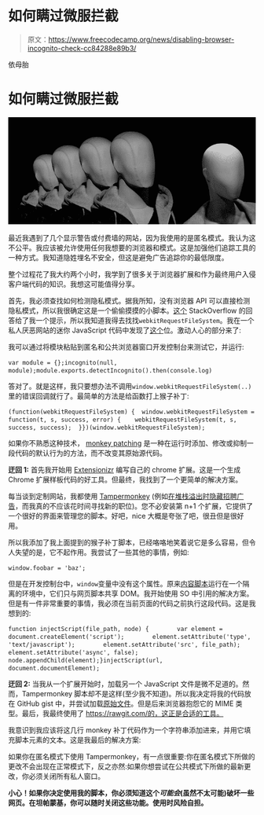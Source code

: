 # 如何瞒过微服拦截

> 原文：<https://www.freecodecamp.org/news/disabling-browser-incognito-check-cc84288e89b3/>

依母胎

# 如何瞒过微服拦截

![1*BgAlYI-fuv9BrHQHPnNZoQ](img/b89aa549fa2f09fdcbd06810d0cd1b56.png)

最近我遇到了几个显示警告或付费墙的网站，因为我使用的是匿名模式。我认为这不公平。我应该被允许使用任何我想要的浏览器和模式。这是加强他们追踪工具的一种方式。我知道隐姓埋名不安全，但这是避免广告追踪你的最低限度。

整个过程花了我大约两个小时，我学到了很多关于浏览器扩展和作为最终用户入侵客户端代码的知识。我想这可能值得分享。

首先，我必须查找如何检测隐私模式。据我所知，没有浏览器 API 可以直接检测隐私模式，所以我很确定这是一个偷偷摸摸的小脚本。[这个](https://stackoverflow.com/a/27805491/2419215) StackOverflow 的回答给了我一个提示，所以我知道我得去找找`webkitRequestFileSystem`。我在一个私人厌恶网站的迷你 JavaScript 代码中发现了[这个](https://gist.github.com/matyasfodor/15e8863ab15baf4791a5fa4c748b64af)位。激动人心的部分来了:

我可以通过将模块粘贴到匿名和公共浏览器窗口开发控制台来测试它，并运行:

```
var module = {};incognito(null, module);module.exports.detectIncognito().then(console.log)
```

答对了。就是这样，我只要想办法不调用`window.webkitRequestFileSystem(..)`里的错误回调就行了。最简单的方法是给函数打上猴子补丁:

```
(function(webkitRequestFileSystem) {  window.webkitRequestFileSystem = function(t, s, success, error) {    webkitRequestFileSystem(t, s, success, success);  }})(window.webkitRequestFileSystem);
```

如果你不熟悉这种技术， [monkey patching](https://www.audero.it/blog/2016/12/05/monkey-patching-javascript/) 是一种在运行时添加、修改或抑制一段代码的默认行为的方法，而不改变其原始源代码。

**迂回 1:** 首先我开始用 [Extensionizr](https://extensionizr.com) 编写自己的 chrome 扩展。这是一个生成 Chrome 扩展样板代码的好工具。但最终，我找到了一个更简单的解决方案。

每当谈到定制网站，我都使用 [Tampermonkey](https://tampermonkey.net/) (例如[在堆栈溢出时隐藏招聘广告](https://gist.github.com/rjrudman/a472924d3fb078bd73bb12066e0319a0)，而我真的不应该花时间寻找新的职位)。您不必安装第 n+1 个扩展，它提供了一个很好的界面来管理您的脚本。好吧，nice 大概是夸张了吧，很丑但是很好用。

所以我添加了我上面提到的猴子补丁脚本，已经咯咯地笑着说它是多么容易，但令人失望的是，它不起作用。我尝试了一些其他的事情，例如:

```
window.foobar = 'baz';
```

但是在开发控制台中，`window`变量中没有这个属性。原来[内容脚本](https://stackoverflow.com/a/20513730/2419215)运行在一个隔离的环境中，它们只与网页脚本共享 DOM。我开始使用 SO 中引用的解决方案。但是有一件非常重要的事情，我必须在当前页面的代码之前执行这段代码。这是我想到的:

```
function injectScript(file_path, node) {        var element = document.createElement('script');        element.setAttribute('type', 'text/javascript');        element.setAttribute('src', file_path);        element.setAttribute('async', false);        node.appendChild(element);}injectScript(url, document.documentElement);
```

**迂回 2:** 当我从一个扩展开始时，加载另一个 JavaScript 文件是微不足道的。然而，Tampermonkey 脚本却不是这样(至少我不知道)。所以我决定将我的代码放在 GitHub gist 中，并尝试加载[原始文件](https://gist.githubusercontent.com/matyasfodor/ab6c92e32a35ebae0bebedff8e7cf569/raw/4f97a8fb702ae8710ba9542b5a7a8127495cf9e4/fakepublic.js)。但是后来浏览器抱怨它的 MIME 类型。最后，我最终使用了 https://rawgit.com/的，这正是合适的工具。

我意识到我应该将这几行 monkey 补丁代码作为一个字符串添加进来，并用它填充脚本元素的文本。这是我最后的解决方案:

如果你在匿名模式下使用 Tampermonkey，有一点很重要:你在匿名模式下所做的更改不会出现在正常模式下，反之亦然:如果你想尝试在公共模式下所做的最新更改，你必须关闭所有私人窗口。

**小心！如果你决定使用我的脚本，你必须知道这个*可能会*(虽然不太可能)破坏一些网页。在坦帕蒙基，你可以随时关闭这些功能。使用时风险自担。**